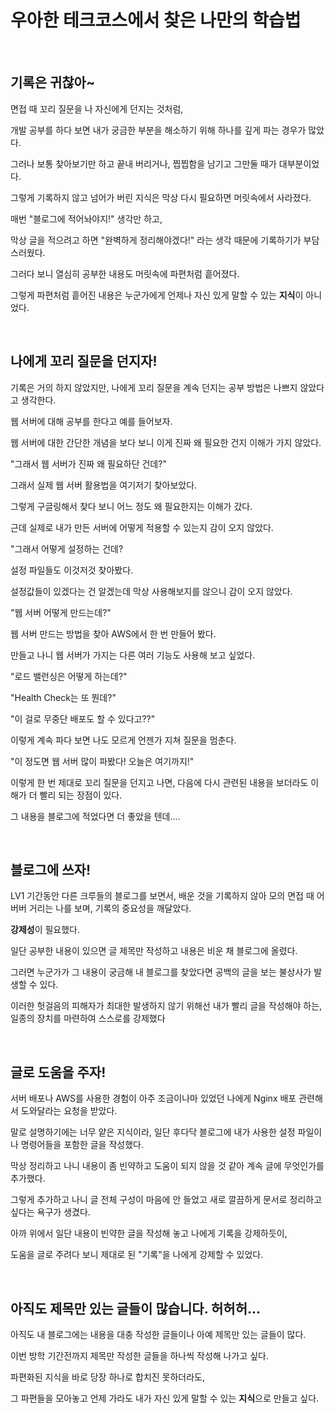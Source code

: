 # 우아한 테크코스에서 찾은 나만의 학습법

</br>

## 기록은 귀찮아~

면접 때 꼬리 질문을 나 자신에게 던지는 것처럼,

개발 공부를 하다 보면 내가 궁금한 부분을 해소하기 위해 하나를 깊게 파는 경우가 많았다.

그러나 보통 찾아보기만 하고 끝내 버리거나, 찝찝함을 남기고 그만둘 때가 대부분이었다.

그렇게 기록하지 않고 넘어가 버린 지식은 막상 다시 필요하면 머릿속에서 사라졌다.

매번 "블로그에 적어놔야지!" 생각만 하고,

막상 글을 적으려고 하면 "완벽하게 정리해야겠다!" 라는 생각 때문에 기록하기가 부담스러웠다.

그러다 보니 열심히 공부한 내용도 머릿속에 파편처럼 흩어졌다.

그렇게 파편처럼 흩어진 내용은 누군가에게 언제나 자신 있게 말할 수 있는 **지식**이 아니었다.

</br>

## 나에게 꼬리 질문을 던지자!

기록은 거의 하지 않았지만, 나에게 꼬리 질문을 계속 던지는 공부 방법은 나쁘지 않았다고 생각한다.

웹 서버에 대해 공부를 한다고 예를 들어보자.

웹 서버에 대한 간단한 개념을 보다 보니 이게 진짜 왜 필요한 건지 이해가 가지 않았다.

"그래서 웹 서버가 진짜 왜 필요하단 건데?"

그래서 실제 웹 서버 활용법을 여기저기 찾아보았다.

그렇게 구글링해서 찾다 보니 어느 정도 왜 필요한지는 이해가 갔다.

근데 실제로 내가 만든 서버에 어떻게 적용할 수 있는지 감이 오지 않았다.

"그래서 어떻게 설정하는 건데?

설정 파일들도 이것저것 찾아봤다.

설정값들이 있겠다는 건 알겠는데 막상 사용해보지를 않으니 감이 오지 않았다.

"웹 서버 어떻게 만드는데?"

웹 서버 만드는 방법을 찾아 AWS에서 한 번 만들어 봤다.

만들고 나니 웹 서버가 가지는 다른 여러 기능도 사용해 보고 싶었다.

"로드 밸런싱은 어떻게 하는데?"

"Health Check는 또 뭔데?"

"이 걸로 무중단 배포도 할 수 있다고??"

이렇게 계속 파다 보면 나도 모르게 언젠가 지쳐 질문을 멈춘다.

"이 정도면 웹 서버 많이 파봤다! 오늘은 여기까지!"

이렇게 한 번 제대로 꼬리 질문을 던지고 나면, 다음에 다시 관련된 내용을 보더라도 이해가 더 빨리 되는 장점이 있다.

그 내용을 블로그에 적었다면 더 좋았을 텐데....

</br>

## 블로그에 쓰자!

LV1 기간동안 다른 크루들의 블로그를 보면서, 배운 것을 기록하지 않아 모의 면접 때 어버버 거리는 나를 보며, 기록의 중요성을 깨달았다.

**강제성**이 필요했다.

일단 공부한 내용이 있으면 글 제목만 작성하고 내용은 비운 채 블로그에 올렸다.

그러면 누군가가 그 내용이 궁금해 내 블로그를 찾았다면 공백의 글을 보는 불상사가 발생할 수 있다.

이러한 헛걸음의 피해자가 최대한 발생하지 않기 위해선 내가 빨리 글을 작성해야 하는, 일종의 장치를 마련하여 스스로를 강제했다

</br>

## 글로 도움을 주자!

서버 배포나 AWS를 사용한 경험이 아주 조금이나마 있었던 나에게 Nginx 배포 관련해서 도와달라는 요청을 받았다.

말로 설명하기에는 너무 얕은 지식이라, 일단 후다닥 블로그에 내가 사용한 설정 파일이나 명령어들을 포함한 글을 작성했다.

막상 정리하고 나니 내용이 좀 빈약하고 도움이 되지 않을 것 같아 계속 글에 무엇인가를 추가했다.

그렇게 추가하고 나니 글 전체 구성이 마음에 안 들었고 새로 깔끔하게 문서로 정리하고 싶다는 욕구가 생겼다.

아까 위에서 일단 내용이 빈약한 글을 작성해 놓고 나에게 기록을 강제하듯이,

도움을 글로 주려다 보니 제대로 된 "기록"을 나에게 강제할 수 있었다.

</br>

## 아직도 제목만 있는 글들이 많습니다. 허허허...

아직도 내 블로그에는 내용을 대충 작성한 글들이나 아예 제목만 있는 글들이 많다.

이번 방학 기간전까지 제목만 작성한 글들을 하나씩 작성해 나가고 싶다.

파편화된 지식을 바로 당장 하나로 합치진 못하더라도,

그 파편들을 모아놓고 언제 가라도 내가 자신 있게 말할 수 있는 **지식**으로 만들고 싶다.
